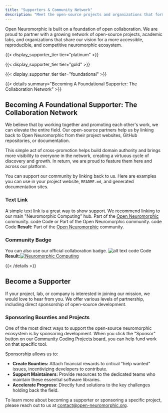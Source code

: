 ```yaml
---
title: "Supporters & Community Network"
description: "Meet the open-source projects and organizations that form our collaborative network, driving the future of neuromorphic computing together."
---
```


Open Neuromorphic is built on a foundation of open collaboration. We are proud to partner with a growing network of open-source projects, academic labs, and organizations that share our vision for a more accessible, reproducible, and competitive neuromorphic ecosystem.

{{< display_supporter_tier tier="platinum" >}}

{{< display_supporter_tier tier="gold" >}}

{{< display_supporter_tier tier="foundational" >}}

{{< details summary="Becoming A Foundational Supporter: The Collaboration Network"  >}}

## Becoming A Foundational Supporter: The Collaboration Network

We believe that by working together and promoting each other's work, we can elevate the entire field. Our open-source partners help us by linking back to Open Neuromorphic from their project websites, GitHub repositories, or documentation.

This simple act of cross-promotion helps build domain authority and brings more visibility to everyone in the network, creating a virtuous cycle of discovery and growth. In return, we are proud to feature them here and across our platform.

You can support our community by linking back to us. Here are examples you can use in your project website, `README.md`, and generated documentation sites.

### Text Link

A simple text link is a great way to show support. We recommend linking to our main "Neuromorphic Computing" hub.
Part of the <a href="https://open-neuromorphic.org/neuromorphic-computing/" target="_blank" rel="noopener">Open Neuromorphic</a> community.
code
Code
or
Part of the Open Neuromorphic community.
code
Code
**Result:** Part of the [Open Neuromorphic](https://open-neuromorphic.org/neuromorphic-computing/) community.

### Community Badge

You can also use our official collaboration badge.
![alt text](https://img.shields.io/badge/Collaboration_Network-Open_Neuromorphic-blue)
code
Code
**Result:**[![Neuromorphic Computing](https://img.shields.io/badge/Collaboration_Network-Open_Neuromorphic-blue)](https://open-neuromorphic.org/neuromorphic-computing/)

{{< /details >}}


## Become a Supporter

If your project, lab, or company is interested in joining our mission, we would love to hear from you. We offer various levels of partnership, including direct sponsorship of open-source development.

<div id="bounties" class="pt-1"></div>

### Sponsoring Bounties and Projects

One of the most direct ways to support the open-source neuromorphic ecosystem is by sponsoring development. When you click the "Sponsor" button on our [Community Coding Projects board](/getting-involved/solving-neuromorphic-computings-key-challenges/), you can help fund work on that specific tool.

Sponsorship allows us to:
-   **Create Bounties:** Attach financial rewards to critical "help wanted" issues, incentivizing developers to contribute.
-   **Support Maintainers:** Provide resources to the dedicated teams who maintain these essential software libraries.
-   **Accelerate Progress:** Directly fund solutions to the key challenges holding back the field.

To learn more about becoming a supporter or sponsoring a specific project, please reach out to us at [contact@open-neuromorphic.org](mailto:contact@open-neuromorphic.org).
